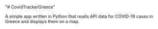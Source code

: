 "# CovidTrackerGreece" 

A simple app written in Python that reads API data for COVID-19 cases in Greece and displays them on a map.
